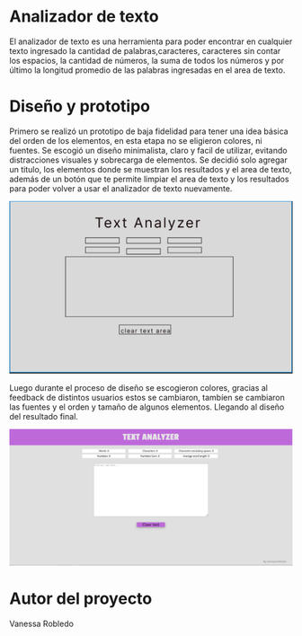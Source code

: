 # Analizador de texto

El analizador de texto es una herramienta para poder encontrar en cualquier texto ingresado la cantidad de palabras,caracteres, caracteres sin contar los espacios, la cantidad de números, la suma de todos los números y por último la longitud promedio de las palabras ingresadas en el area de texto.

# Diseño y prototipo

Primero se realizó un prototipo de baja fidelidad para tener una idea básica del orden de los elementos, en esta etapa no se eligieron colores, ni fuentes. Se escogió un diseño minimalista, claro y facil de utilizar, evitando distracciones visuales y sobrecarga de elementos.
Se decidió solo agregar un titulo, los elementos donde se muestran los resultados y el area de texto, además de un botón que te permite limpiar el area de texto y los resultados para poder volver a usar el analizador de texto nuevamente.

![image](proto-baja-text-analyzer.PNG)

Luego durante el proceso de diseño se escogieron colores, gracias al feedback de distintos usuarios estos se cambiaron, tambíen se cambiaron las fuentes y el orden y tamaño de algunos elementos. Llegando al diseño del resultado final.

![image](Final-text-analyzer.PNG)

# Autor del proyecto

Vanessa Robledo
